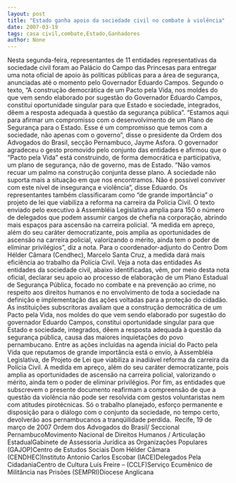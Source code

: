 ```yaml
---
layout: post
title: "Estado ganha apoio da sociedade civil no combate à violência"
date: 2007-03-19
tags: casa civil,combate,Estado,Ganhadores
author: None
---
```

Nesta segunda-feira, representantes de 11 entidades representativas da sociedade civil foram ao Palácio do Campo das Princesas para entregar uma nota oficial de apoio às políticas públicas para a área de segurança, anunciadas até o momento pelo Governador Eduardo Campos. 
Segundo o texto, “A construção democrática de um Pacto pela Vida, nos moldes do que vem sendo elaborado por sugestão do Governador Eduardo Campos, constitui oportunidade singular para que Estado e sociedade, integrados, dêem a resposta adequada à questão da segurança pública”.
“Estamos aqui para afirmar um compromisso com o desenvolvimento de um Plano de Segurança para o Estado. Esse é um compromisso que temos com a sociedade, não apenas com o governo”, disse o presidente da Ordem dos Advogados do Brasil, secção Pernambuco, Jayme Asfora.
O governador agradeceu o gesto promovido pelo conjunto das entidades e afirmou que o “Pacto pela Vida” está construindo, de forma democrática e participativa, um plano de segurança, não de governo, mas de Estado.
“Não vamos recuar um palmo na construção conjunta desse plano. A sociedade não suporta mais a situação em que nos encontramos. Não é possível conviver com este nível de insegurança e violência”, disse Eduardo.
Os representantes também classificaram como “de grande importância” o projeto de lei que viabiliza a reforma na carreira da Polícia Civil. O texto enviado pelo executivo à Assembléia Legislativa amplia para 150 o número de delegados que podem assumir cargos de chefia na corporação, abrindo mais espaços para ascensão na carreira policial. 
“A medida em apreço, além do seu caráter democratizante, pois amplia as oportunidades de ascensão na carreira policial, valorizando o mérito, ainda tem o poder de eliminar privilégios”, diz a nota. Para o coordenador-adjunto do Centro Dom Hélder Câmara (Cendhec), Marcelo Santa Cruz, a medida dará mais eficiência ao trabalho da Polícia Civil. 
Veja a nota das entidades
As entidades da sociedade civil, abaixo identificadas, vêm, por meio desta nota oficial, declarar seu apoio ao processo de elaboração de um Plano Estadual de Segurança Pública, focado no combate e na prevenção ao crime, no respeito aos direitos humanos e no envolvimento de toda a sociedade na definição e implementação das ações voltadas para a proteção do cidadão.&nbsp; As instituições subscritoras avaliam que a construção democrática de um Pacto pela Vida, nos moldes do que vem sendo elaborado por sugestão do governador Eduardo Campos, constitui oportunidade singular para que Estado e sociedade, integrados, dêem a resposta adequada à questão da segurança pública, causa das maiores inquietações do povo pernambucano. 
Entre as ações incluídas na agenda inicial do Pacto pela Vida que reputamos de grande importância está o envio, à Assembléia Legislativa, de Projeto de Lei que viabiliza a inadiável reforma da carreira da Polícia Civil. A medida em apreço, além do seu caráter democratizante, pois amplia as oportunidades de ascensão na carreira policial, valorizando o mérito, ainda tem o poder de eliminar privilégios. 
Por fim, as entidades que subscrevem o presente documento reafirmam a compreensão de que a questão da violência não pode ser resolvida com gestos voluntaristas nem com atitudes pirotécnicas. Só o trabalho planejado, esforço permanente e disposição para o diálogo com o conjunto da sociedade, no tempo certo, devolverão aos pernambucanos a tranqüilidade perdida.&nbsp; 
Recife, 19 de março de 2007
Ordem dos Advogados do Brasil/ Seccional PernambucoMovimento Nacional de Direitos Humanos / Articulação EstadualGabinete de Assessoria Jurídica as Organizações Populares (GAJOP)Centro de Estudos Sociais Dom Hélder Câmara (CENDHEC)Instituto Antonio Carlos Escobar (IACE)Delegados Pela CidadaniaCentro de Cultura Luís Freire – (CCLF)Serviço Ecumênico de Militância nas Prisões (SEMPRI)Diocese Anglicana 
